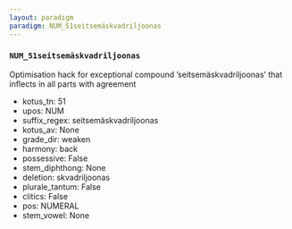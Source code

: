 ```yaml
---
layout: paradigm
paradigm: NUM_51seitsemäskvadriljoonas
---
```

### ` NUM_51seitsemäskvadriljoonas `

Optimisation hack for exceptional compound ’seitsemäskvadriljoonas’ that inflects in all parts with agreement
* kotus_tn: 51
* upos: NUM
* suffix_regex: seitsemäskvadriljoonas
* kotus_av: None
* grade_dir: weaken
* harmony: back
* possessive: False
* stem_diphthong: None
* deletion: skvadriljoonas
* plurale_tantum: False
* clitics: False
* pos: NUMERAL
* stem_vowel: None
